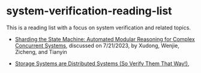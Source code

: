# system-verification-reading-list
This is a reading list with a focus on system verification and related topics.

* [Sharding the State Machine: Automated Modular Reasoning for Complex Concurrent Systems](https://www.usenix.org/system/files/osdi23-hance.pdf),
discussed on 7/21/2023, by Xudong, Wenjie, Zicheng, and Tianyin

* [Storage Systems are Distributed Systems (So Verify Them That Way!)](https://www.usenix.org/system/files/osdi20-hance.pdf),
